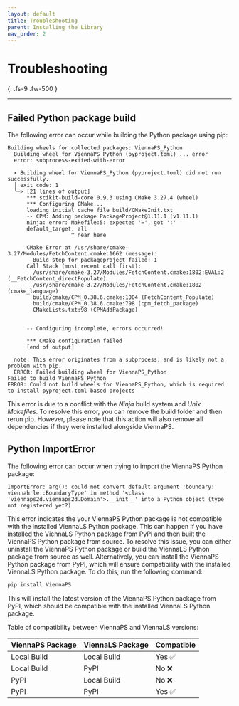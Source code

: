 ```yaml
---
layout: default
title: Troubleshooting
parent: Installing the Library
nav_order: 2
---
```


# Troubleshooting
{: .fs-9 .fw-500 }

---

## Failed Python package build

The following error can occur while building the Python package using pip:

```
Building wheels for collected packages: ViennaPS_Python
  Building wheel for ViennaPS_Python (pyproject.toml) ... error
  error: subprocess-exited-with-error

  × Building wheel for ViennaPS_Python (pyproject.toml) did not run successfully.
  │ exit code: 1
  ╰─> [21 lines of output]
      *** scikit-build-core 0.9.3 using CMake 3.27.4 (wheel)
      *** Configuring CMake...
      loading initial cache file build/CMakeInit.txt
      -- CPM: Adding package PackageProject@1.11.1 (v1.11.1)
      ninja: error: Makefile:5: expected '=', got ':'
      default_target: all
                    ^ near here

      CMake Error at /usr/share/cmake-3.27/Modules/FetchContent.cmake:1662 (message):
        Build step for packageproject failed: 1
      Call Stack (most recent call first):
        /usr/share/cmake-3.27/Modules/FetchContent.cmake:1802:EVAL:2 (__FetchContent_directPopulate)
        /usr/share/cmake-3.27/Modules/FetchContent.cmake:1802 (cmake_language)
        build/cmake/CPM_0.38.6.cmake:1004 (FetchContent_Populate)
        build/cmake/CPM_0.38.6.cmake:798 (cpm_fetch_package)
        CMakeLists.txt:98 (CPMAddPackage)


      -- Configuring incomplete, errors occurred!

      *** CMake configuration failed
      [end of output]

  note: This error originates from a subprocess, and is likely not a problem with pip.
  ERROR: Failed building wheel for ViennaPS_Python
Failed to build ViennaPS_Python
ERROR: Could not build wheels for ViennaPS_Python, which is required to install pyproject.toml-based projects
```

This error is due to a conflict with the _Ninja_ build system and _Unix Makefiles_. To resolve this error, you can remove the build folder and then rerun pip. However, please note that this action will also remove all dependencies if they were installed alongside ViennaPS.

## Python ImportError
The following error can occur when trying to import the ViennaPS Python package:

```
ImportError: arg(): could not convert default argument 'boundary: viennahrle::BoundaryType' in method '<class 'viennaps2d.viennaps2d.Domain'>.__init__' into a Python object (type not registered yet?)
```

This error indicates the your ViennaPS Python package is not compatible with the installed ViennaLS Python package. This can happen if you have installed the ViennaLS Python package from PyPI and then built the ViennaPS Python package from source. To resolve this issue, you can either uninstall the ViennaPS Python package or build the ViennaLS Python package from source as well.
Alternatively, you can install the ViennaPS Python package from PyPI, which will ensure compatibility with the installed ViennaLS Python package. To do this, run the following command:

```bash
pip install ViennaPS
```
This will install the latest version of the ViennaPS Python package from PyPI, which should be compatible with the installed ViennaLS Python package.

Table of compatibility between ViennaPS and ViennaLS versions:

| ViennaPS Package | ViennaLS Package  | Compatible |
|:------------------|:-------------------| :--------|
| Local Build      | Local Build       | Yes &#9989;    |
| Local Build      | PyPI              | No &#10060;   |
| PyPI             | Local Build       | No &#10060;   |
| PyPI             | PyPI              | Yes &#9989;    |

